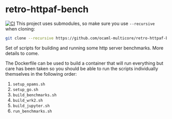 # retro-httpaf-bench

[![CI](https://github.com/sadiqj/retro-httpaf-bench/actions/workflows/build_image.yml/badge.svg)](https://github.com/sadiqj/retro-httpaf-bench/actions/workflows/build_image.yml)
This project uses submodules, so make sure you use `--recursive` when cloning:
```sh
git clone --recursive https://github.com/ocaml-multicore/retro-httpaf-bench.git
```

Set of scripts for building and running some http server benchmarks. More details to come.

The Dockerfile can be used to build a container that will run everything but care has been taken so you should be able to run the scripts individually themselves in the following order:

1. `setup_opams.sh`
1. `setup_go.sh`
1. `build_benchmarks.sh`
1. `build_wrk2.sh`
1. `build_jupyter.sh`
1. `run_benchmarks.sh`
